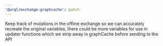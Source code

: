 ```yaml
---
'@urql/exchange-graphcache': patch
---
```


Keep track of mutations in the offline exchange so we can accurately recreate the original variables, there could be more variables for use in updater functions which we strip away in graphCache before sending to the API
